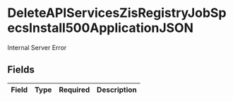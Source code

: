 # DeleteAPIServicesZisRegistryJobSpecsInstall500ApplicationJSON

Internal Server Error


## Fields

| Field       | Type        | Required    | Description |
| ----------- | ----------- | ----------- | ----------- |